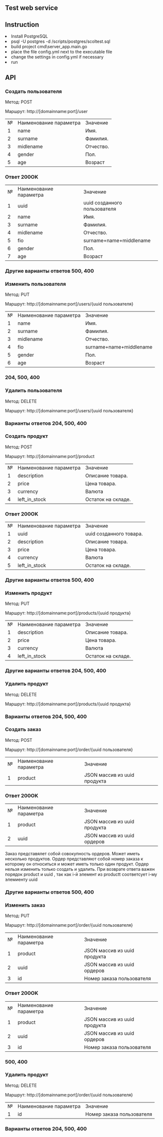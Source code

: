
<h2>Test web service</h2>
<p></p>
<h2>Instruction</h2>
<li> Install PostgreSQL</li>
<li> psql  -U postgres -d <base> /scripts/postgres/scoltest.sql</li>
<li> build project cmd\server_app.main.go</li>
<li>place the file config.yml next to the executable file </li>
<li> change the settings in config.yml if necessary</li>
 <li> run
 <h2>API</h2>
 <h3 align="left">Создать пользователя</h3>

<p>Метод: POST</p>
<p>Маршрут: http://[domainname:port]/user </p>

<table class="table1" cellpadding="8">
            <tr class="table_font1">
                <td >№</td> <td>Наименование параметра</td> <td>Значение</td>
            </tr>
            <tr>
                <td>1</td> <td>name</td> <td>Имя. </td> 
            </tr>
			 <tr>
                <td>2</td> <td>surname</td> <td>Фамилия. </td>
            </tr>
			   <tr>
                <td>3</td> <td>midlename</td> <td>Отчество. </td>
            </tr>
			   <tr>
                <td>4</td> <td>gender</td> <td>Пол.</td>
            </tr>
			   <tr>
                <td>5</td> <td>age</td> <td>Возраст </td> 
				</tr>
		    </table>
		
		
<h3>Ответ 200OK</h3>
<table class="table1" cellpadding="8">
            <tr class="table_font1">
                <td >№</td> <td>Наименование параметра</td> <td>Значение</td>
            </tr>
			<tr>
			    <td>1</td> <td>uuid</td> <td>uuid созданного пользователя </td> 
            </tr>
            <tr>
                <td>2</td> <td>name</td> <td>Имя. </td> 
            </tr>
			 <tr>
                <td>3</td> <td>surname</td> <td>Фамилия. </td>
            </tr>
			   <tr>
                <td>4</td> <td>midlename</td> <td>Отчество. </td>
            </tr>
			    <tr>
                <td>5</td> <td>fio</td> <td>surname+name+middlename</td> 
            </tr>
			   <tr>
                <td>6</td> <td>gender</td> <td>Пол.</td>
            </tr>
			   <tr>
                <td>7</td> <td>age</td> <td>Возраст </td> 
		    </tr>
        </table>
<h3>Другие варианты ответов 500, 400</h3>

<h3 align="left"> Изменить пользователя</h3>
<p>Метод: PUT</p>
<p>Маршрут: http://[domainname:port]/users/{uuid пользователя} </p>
<table class="table1" cellpadding="8">
           <tr class="table_font1">
                <td >№</td> <td>Наименование параметра</td> <td>Значение</td>
            </tr>
		    <tr>
                <td>1</td> <td>name</td> <td>Имя. </td> 
            </tr>
			 <tr>
                <td>2</td> <td>surname</td> <td>Фамилия. </td>
            </tr>
			   <tr>
                <td>3</td> <td>midlename</td> <td>Отчество. </td>
            </tr>
			    <tr>
                <td>4</td> <td>fio</td> <td>surname+name+middlename</td> 
            </tr>
			   <tr>
                <td>5</td> <td>gender</td> <td>Пол.</td>
            </tr>
			   <tr>
                <td>6</td> <td>age</td> <td>Возраст </td>  
			  </tr>
        </table>
<h3>204, 500, 400</h3>

<h3 align="left">Удалить пользователя</h3>
<p>Метод: DELETE</p>
<p>Маршрут: http://[domainname:port]/users/{uuid пользователя} </p>
<h3>Варианты ответов 204, 500, 400</h3> 



 <h3 align="left">Создать продукт</h3>

<p>Метод: POST</p>
<p>Маршрут: http://[domainname:port]/product</p>

<table class="table1" cellpadding="8">
           <tr class="table_font1">
                <td >№</td> <td>Наименование параметра</td> <td>Значение</td>
            </tr>
			 <tr>
                <td>1</td> <td>description</td> <td>Описание товара. </td> 
            </tr>
			<tr>
                <td>2</td> <td>price</td> <td>Цена товара. </td> 
            </tr>
			<tr>
                <td>3</td> <td>currency</td> <td>Валюта </td> 
            </tr>
			<tr>
                <td>4</td> <td>left_in_stock</td> <td>Остаток на складе. </td> 
            </tr>
</table>			
<h3>Ответ 200OK</h3>

<table class="table1" cellpadding="8">
           <tr class="table_font1">
                <td >№</td> <td>Наименование параметра</td> <td>Значение</td>
            </tr>
			 <tr>
                <td>1</td> <td>uuid</td> <td>uuid созданного товара. </td> 
            </tr>
			 <tr>
                <td>2</td> <td>description</td> <td>Описание товара. </td> 
            </tr>
			<tr>
                <td>3</td> <td>price</td> <td>Цена товара. </td> 
            </tr>
			<tr>
                <td>4</td> <td>currency</td> <td>Валюта </td> 
            </tr>
			<tr>
                <td>5</td> <td>left_in_stock</td> <td>Остаток на складе. </td> 
            </tr>
</table>
<h3>Другие варианты ответов 500, 400</h3>
<h3 align="left"> Изменить продукт</h3>
<p>Метод: PUT</p>
<p>Маршрут: http://[domainname:port]/products/{uuid продукта} </p>
<table class="table1" cellpadding="8">
           <tr class="table_font1">
                <td >№</td> <td>Наименование параметра</td> <td>Значение</td>
            </tr>
			 <tr>
                <td>1</td> <td>description</td> <td>Описание товара. </td> 
            </tr>
			<tr>
                <td>2</td> <td>price</td> <td>Цена товара. </td> 
            </tr>
			<tr>
                <td>3</td> <td>currency</td> <td>Валюта </td> 
            </tr>
			<tr>
                <td>4</td> <td>left_in_stock</td> <td>Остаток на складе. </td> 
            </tr>
</table>
<h3>Другие варианты ответов 204, 500, 400</h3>
<h3 align="left">Удалить продукт</h3>
<p>Метод: DELETE</p>
<p>Маршрут: http://[domainname:port]/products/{uuid продукта} </p>
<h3>Варианты ответов 204, 500, 400</h3> 


 <h3 align="left">Создать заказ</h3>

<p>Метод: POST</p>
<p>Маршрут: http://[domainname:port]/order/{uuid пользователя}</p>

<table class="table1" cellpadding="8">
           <tr class="table_font1">
                <td >№</td> <td>Наименование параметра</td> <td>Значение</td>
            </tr>
			 <tr>
                <td>1</td> <td>product</td> <td>JSON массив из uuid продукта</td> 
            </tr>
		
</table>			
<h3>Ответ 200OK</h3>

<table class="table1" cellpadding="8">
           <tr class="table_font1">
                <td >№</td> <td>Наименование параметра</td> <td>Значение</td>
            </tr>
			 <tr>
                 <td>1</td> <td>product</td> <td>JSON массив из uuid продукта</td> 
            </tr>
			 <tr>
                 <td>2</td> <td>uuid</td> <td>JSON массив из uuid ордеров</td>  
            </tr>
			
</table>
<p>Заказ представялет собой совокупность ордеров. Может иметь несколько продуктов. Ордер представляют собой номер заказа к которому он относиться и может
иметь только один продукт. Ордер нельзя изменить только создать и удалить. При возврате ответа важен порядок product и uuid , так как i-й элемент из productt 
соответсует i-му элемиенту uuid</p> 
 
<h3>Другие варианты ответов 500, 400</h3>

<h3 align="left"> Изменить заказ</h3>
<p>Метод: PUT</p>
<p>Маршрут: http://[domainname:port]/order/{uuid пользователя} </p>
<table class="table1" cellpadding="8">
           <tr class="table_font1">
                <td >№</td> <td>Наименование параметра</td> <td>Значение</td>
            </tr>
			 <tr>
                 <td>1</td> <td>product</td> <td>JSON массив из uuid продукта</td> 
            </tr>
			 <tr>
                 <td>2</td> <td>uuid</td> <td>JSON массив из uuid ордеров</td>  
            </tr>
			<tr>
                 <td>3</td> <td>id</td> <td>Номер заказа пользователя</td>  
            </tr>		
</table>
<h3>Ответ 200OK</h3>

<table class="table1" cellpadding="8">
           <tr class="table_font1">
                <td >№</td> <td>Наименование параметра</td> <td>Значение</td>
            </tr>
			 <tr>
                 <td>1</td> <td>product</td> <td>JSON массив из uuid продукта</td> 
            </tr>
			 <tr>
                 <td>2</td> <td>uuid</td> <td>JSON массив из uuid ордеров</td>  
            </tr>
			<tr>
                 <td>3</td> <td>id</td> <td>Номер заказа пользователя</td>  
            </tr>	
			
</table>
<h3>500, 400</h3>

<h3 align="left">Удалить продукт</h3>
<p>Метод: DELETE</p>
<p>Маршрут: http://[domainname:port]/order/{uuid пользователя} </p>

<table class="table1" cellpadding="8">
           <tr class="table_font1">
                <td >№</td> <td>Наименование параметра</td> <td>Значение</td>
            </tr>
				<tr>
                 <td>1</td> <td>id</td> <td>Номер заказа пользователя</td>  
            </tr>	
			
</table>
<h3>Варианты ответов 204, 500, 400</h3> 


